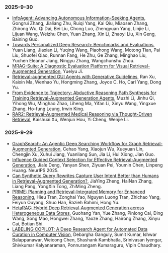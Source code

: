 ### 2025-9-30
- [InfoAgent: Advancing Autonomous Information-Seeking Agents](https://arxiv.org/abs/2509.25189), Gongrui Zhang, Jialiang Zhu, Ruiqi Yang, Kai Qiu, Miaosen Zhang, Zhirong Wu, Qi Dai, Bei Liu, Chong Luo, Zhengyuan Yang, Linjie Li, Lijuan Wang, Weizhu Chen, Yuan Zhang, Xin Li, Zhaoyi Liu, Xin Geng, Baining Guo.
- [Towards Personalized Deep Research: Benchmarks and Evaluations](https://arxiv.org/abs/2509.25106), Yuan Liang, Jiaxian Li, Yuqing Wang, Piaohong Wang, Motong Tian, Pai Liu, Shuofei Qiao, Runnan Fang, He Zhu, Ge Zhang, Minghao Liu, Yuchen Eleanor Jiang, Ningyu Zhang, Wangchunshu Zhou.
- [MRAG-Suite: A Diagnostic Evaluation Platform for Visual Retrieval-Augmented Generation](https://arxiv.org/abs/2509.24253), Yuelyu Ji.
- [Retrieval-augmented GUI Agents with Generative Guidelines](https://arxiv.org/abs/2509.24183), Ran Xu, Kaixin Ma, Wenhao Yu, Hongming Zhang, Joyce C. Ho, Carl Yang, Dong Yu.
- [From Evidence to Trajectory: Abductive Reasoning Path Synthesis for Training Retrieval-Augmented Generation Agents](https://arxiv.org/abs/2509.23071), Muzhi Li, Jinhu Qi, Yihong Wu, Minghao Zhao, Liheng Ma, Yifan Li, Xinyu Wang, Yingxue Zhang, Ho-fung Leung, Irwin King.
- [RAR2: Retrieval-Augmented Medical Reasoning via Thought-Driven Retrieval](https://arxiv.org/abs/2509.22713), Kaishuai Xu, Wenjun Hou, Yi Cheng, Wenjie Li.

### 2025-9-29
- [GraphSearch: An Agentic Deep Searching Workflow for Graph Retrieval-Augmented Generation](https://arxiv.org/abs/2509.22009), Cehao Yang, Xiaojun Wu, Xueyuan Lin, Chengjin Xu, Xuhui Jiang, Yuanliang Sun, Jia Li, Hui Xiong, Jian Guo.
- [Influence Guided Context Selection for Effective Retrieval-Augmented Generation](https://arxiv.org/abs/2509.21359), Jiale Deng, Yanyan Shen, Ziyuan Pei, Youmin Chen, Linpeng Huang. NeurIPS 2025.
- [Can Synthetic Query Rewrites Capture User Intent Better than Humans in Retrieval-Augmented Generation?](https://arxiv.org/abs/2509.22325), JiaYing Zheng, HaiNan Zhang, Liang Pang, YongXin Tong, ZhiMing Zheng.
- [PRIME: Planning and Retrieval-Integrated Memory for Enhanced Reasoning](https://arxiv.org/abs/2509.22315), Hieu Tran, Zonghai Yao, Nguyen Luong Tran, Zhichao Yang, Feiyun Ouyang, Shuo Han, Razieh Rahimi, Hong Yu.
- [HetaRAG: Hybrid Deep Retrieval-Augmented Generation across Heterogeneous Data Stores](https://arxiv.org/abs/2509.21336), Guohang Yan, Yue Zhang, Pinlong Cai, Ding Wang, Song Mao, Hongwei Zhang, Yaoze Zhang, Hairong Zhang, Xinyu Cai, Botian Shi.
- [LABELING COPILOT: A Deep Research Agent for Automated Data Curation in Computer Vision](https://arxiv.org/abs/2509.22631), Debargha Ganguly, Sumit Kumar, Ishwar Balappanawar, Weicong Chen, Shashank Kambhatla, Srinivasan Iyengar, Shivkumar Kalyanaraman, Ponnurangam Kumaraguru, Vipin Chaudhary.
